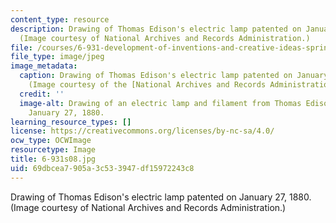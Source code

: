 ```yaml
---
content_type: resource
description: Drawing of Thomas Edison's electric lamp patented on January 27, 1880.
  (Image courtesy of National Archives and Records Administration.)
file: /courses/6-931-development-of-inventions-and-creative-ideas-spring-2008/69dbcea7905a3c533947df15972243c8_6-931s08.jpg
file_type: image/jpeg
image_metadata:
  caption: Drawing of Thomas Edison's electric lamp patented on January 27, 1880.
    (Image courtesy of the [National Archives and Records Administration](http://www.archives.gov/).)
  credit: ''
  image-alt: Drawing of an electric lamp and filament from Thomas Edison's U.S. patent,
    January 27, 1880.
learning_resource_types: []
license: https://creativecommons.org/licenses/by-nc-sa/4.0/
ocw_type: OCWImage
resourcetype: Image
title: 6-931s08.jpg
uid: 69dbcea7-905a-3c53-3947-df15972243c8
---
```

Drawing of Thomas Edison's electric lamp patented on January 27, 1880. (Image courtesy of National Archives and Records Administration.)